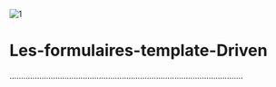 ![1](https://user-images.githubusercontent.com/61566287/198558982-1bc65906-4654-4abf-afd5-25992fe9d585.PNG)
# Les-formulaires-template-Driven
......................................................................................................
